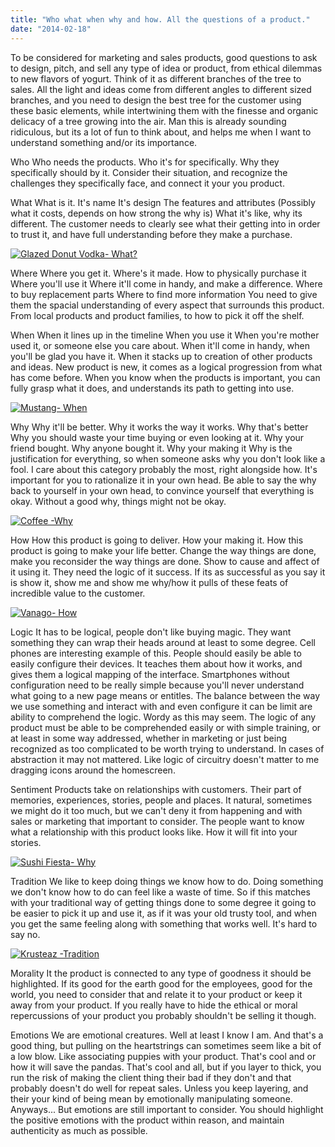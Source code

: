 ```yaml
---
title: "Who what when why and how. All the questions of a product."
date: "2014-02-18"
---
```


To be considered for marketing and sales products, good questions to ask to design, pitch, and sell any type of idea or product, from ethical dilemmas to new flavors of yogurt. Think of it as different branches of the tree to sales. All the light and ideas come from different angles to different sized branches, and you need to design the best tree for the customer using these basic elements, while intertwining them with the finesse and organic delicacy of a tree growing into the air. Man this is already sounding ridiculous, but its a lot of fun to think about, and helps me when I want to understand something and/or its importance.

Who Who needs the products. Who it's for specifically. Why they specifically should by it. Consider their situation, and recognize the challenges they specifically face, and connect it your you product.

What What is it. It's name It's design The features and attributes (Possibly what it costs, depends on how strong the why is) What it's like, why its different. The customer needs to clearly see what their getting into in order to trust it, and have full understanding before they make a purchase.

[![Glazed Donut Vodka- What? ](images/IMG_20140125_155710-1-768x1024.jpg)](http://timmyreilly.azurewebsites.net/wp-content/uploads/2014/02/IMG_20140125_155710-1.jpg)

Where Where you get it. Where's it made. How to physically purchase it Where you'll use it Where it'll come in handy, and make a difference. Where to buy replacement parts Where to find more information You need to give them the spacial understanding of every aspect that surrounds this product. From local products and product families, to how to pick it off the shelf.

When When it lines up in the timeline When you use it When you're mother used it, or someone else you care about. When it'll come in handy, when you'll be glad you have it. When it stacks up to creation of other products and ideas. New product is new, it comes as a logical progression from what has come before. When you know when the products is important, you can fully grasp what it does, and understands its path to getting into use.

[![Mustang- When](images/IMG_20140202_201535-768x1024.jpg)](http://timmyreilly.azurewebsites.net/wp-content/uploads/2014/02/IMG_20140202_201535.jpg)

Why Why it'll be better. Why it works the way it works. Why that's better Why you should waste your time buying or even looking at it. Why your friend bought. Why anyone bought it. Why your making it Why is the justification for everything, so when someone asks why you don't look like a fool. I care about this category probably the most, right alongside how. It's important for you to rationalize it in your own head. Be able to say the why back to yourself in your own head, to convince yourself that everything is okay. Without a good why, things might not be okay.

[![Coffee -Why](images/IMG_20140211_132444-768x1024.jpg)](http://timmyreilly.azurewebsites.net/wp-content/uploads/2014/02/IMG_20140211_132444.jpg)

How How this product is going to deliver. How your making it. How this product is going to make your life better. Change the way things are done, make you reconsider the way things are done. Show to cause and affect of it using it. They need the logic of it success. If its as successful as you say it is show it, show me and show me why/how it pulls of these feats of incredible value to the customer.

[![Vanago- How](images/IMG_20140217_142149-1024x768.jpg)](http://timmyreilly.azurewebsites.net/wp-content/uploads/2014/02/IMG_20140217_142149.jpg)

Logic It has to be logical, people don't like buying magic. They want something they can wrap their heads around at least to some degree. Cell phones are interesting example of this. People should easily be able to easily configure their devices. It teaches them about how it works, and gives them a logical mapping of the interface. Smartphones without configuration need to be really simple because you'll never understand what going to a new page means or entitles. The balance between the way we use something and interact with and even configure it can be limit are ability to comprehend the logic. Wordy as this may seem. The logic of any product must be able to be comprehended easily or with simple training, or at least in some way addressed, whether in marketing or just being recognized as too complicated to be worth trying to understand. In cases of abstraction it may not mattered. Like logic of circuitry doesn't matter to me dragging icons around the homescreen.

Sentiment Products take on relationships with customers. Their part of memories, experiences, stories, people and places. It natural, sometimes we might do it too much, but we can't deny it from happening and with sales or marketing that important to consider. The people want to know what a relationship with this product looks like. How it will fit into your stories.

[![Sushi Fiesta- Why](images/IMG_20130915_113959-768x1024.jpg)](http://timmyreilly.azurewebsites.net/wp-content/uploads/2014/02/IMG_20130915_113959.jpg)

Tradition We like to keep doing things we know how to do. Doing something we don't know how to do can feel like a waste of time. So if this matches with your traditional way of getting things done to some degree it going to be easier to pick it up and use it, as if it was your old trusty tool, and when you get the same feeling along with something that works well. It's hard to say no.

[![Krusteaz -Tradition](images/IMG_20140205_204602-768x1024.jpg)](http://timmyreilly.azurewebsites.net/wp-content/uploads/2014/02/IMG_20140205_204602.jpg)

Morality It the product is connected to any type of goodness it should be highlighted. If its good for the earth good for the employees, good for the world, you need to consider that and relate it to your product or keep it away from your product. If you really have to hide the ethical or moral repercussions of your product you probably shouldn't be selling it though.

Emotions We are emotional creatures. Well at least I know I am. And that's a good thing, but pulling on the heartstrings can sometimes seem like a bit of a low blow. Like associating puppies with your product. That's cool and or how it will save the pandas. That's cool and all, but if you layer to thick, you run the risk of making the client thing their bad if they don't and that probably doesn't do well for repeat sales. Unless you keep layering, and their your kind of being mean by emotionally manipulating someone. Anyways... But emotions are still important to consider. You should highlight the positive emotions with the product within reason, and maintain authenticity as much as possible.

